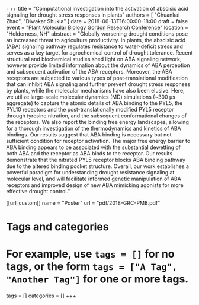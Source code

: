 +++
title = "Computational investigation into the activation of abscisic acid signaling for drought stress responses in plants"
authors = [ "Chuankai Zhao", "Diwakar Shukla" ]
date = 2018-06-13T16:00:00-18:00
draft = false
event = "[Plant Molecular Biology Gordon Research Conference](https://www.grc.org/plant-molecular-biology-conference/2018/)"
location = "Holderness, NH"
abstract    = "Globally worsening drought conditions pose an increased threat to agriculture productivity. In plants, the abscisic acid (ABA) signaling pathway regulates resistance to water-deficit stress and serves as a key target for agrochemical control of drought tolerance. Recent structural and biochemical studies shed light on ABA signaling network, however provide limited information about the dynamics of ABA perception and subsequent activation of the ABA receptors. Moreover, the ABA receptors are subjected to various types of post-translational modification that can inhibit ABA signaling and further prevent drought stress responses by plants, while the molecular mechanisms have also been elusive. Here, we utilize large-scale molecular dynamics (MD) simulations (~300 μs aggregate) to capture the atomic details of ABA binding to the PYL5, the PYL10 receptors and the post-translationally modified PYL5 receptor through tyrosine nitration, and the subsequent conformational changes of the receptors. We also report the binding free energy landscapes, allowing for a thorough investigation of the thermodynamics and kinetics of ABA bindings. Our results suggest that ABA binding is necessary but not sufficient condition for receptor activation. The major free energy barrier to ABA binding appears to be associated with the substantial dewetting of both ABA and the receptor as ABA binds to the receptor. Our results demonstrate that the nitrated PYL5 receptor blocks ABA binding pathway due to the altered binding pocket structure. Overall, our work establishes a powerful paradigm for understanding drought resistance signaling at molecular level, and will facilitate informed genetic manipulation of ABA receptors and improved design of new ABA mimicking agonists for more effective drought control."

[[url_custom]]
  name = "Poster"
  url  = "pdf/2018-GRC-PMB.pdf"

# Tags and categories
# For example, use `tags = []` for no tags, or the form `tags = ["A Tag", "Another Tag"]` for one or more tags.
tags = []
categories = []
+++
